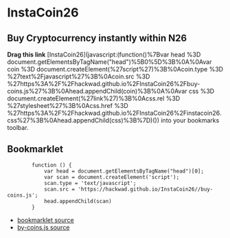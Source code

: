 # InstaCoin26


## Buy Cryptocurrency instantly within N26


**Drag this link** [InstaCoin26](javascript:(function()%7Bvar head %3D document.getElementsByTagName("head")%5B0%5D%3B%0A%0Avar coin %3D document.createElement(%27script%27)%3B%0Acoin.type %3D %27text%2Fjavascript%27%3B%0Acoin.src %3D %27https%3A%2F%2Fhackwad.github.io%2FInstaCoin26%2Fbuy-coins.js%27%3B%0Ahead.appendChild(coin)%3B%0A%0Avar css %3D document.createElement(%27link%27)%3B%0Acss.rel %3D %27stylesheet%27%3B%0Acss.href %3D %27https%3A%2F%2Fhackwad.github.io%2FInstaCoin26%2Finstacoin26.css%27%3B%0Ahead.appendChild(css)%3B%7D)()) into your bookmarks toolbar.


## Bookmarklet

```
        function () {
            var head = document.getElementsByTagName("head")[0];
            var scan = document.createElement('script');
            scan.type = 'text/javascript';
            scan.src = 'https://hackwad.github.io/InstaCoin26//buy-coins.js';
            head.appendChild(scan)
        }
```

* [bookmarklet source](https://github.com/HackWAD/InstaCoin26/tree/master/docs/bookmarklet.js)
* [by-coins.js source](https://github.com/HackWAD/InstaCoin26/tree/master/docs/buy-coins.js)
